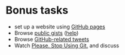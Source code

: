 # Bonus tasks

* set up a website using [GitHub pages](https://pages.github.com/)
* Browse [public gists](https://help.github.com/articles/about-gists/) ([help](https://help.github.com/articles/about-gists/))
* Browse [GitHub-related tweets](http://tweetedtimes.com/v/3939)
* Watch [Please. Stop Using Git.](https://www.youtube.com/watch?v=o4PFDKIc2fs) and discuss
